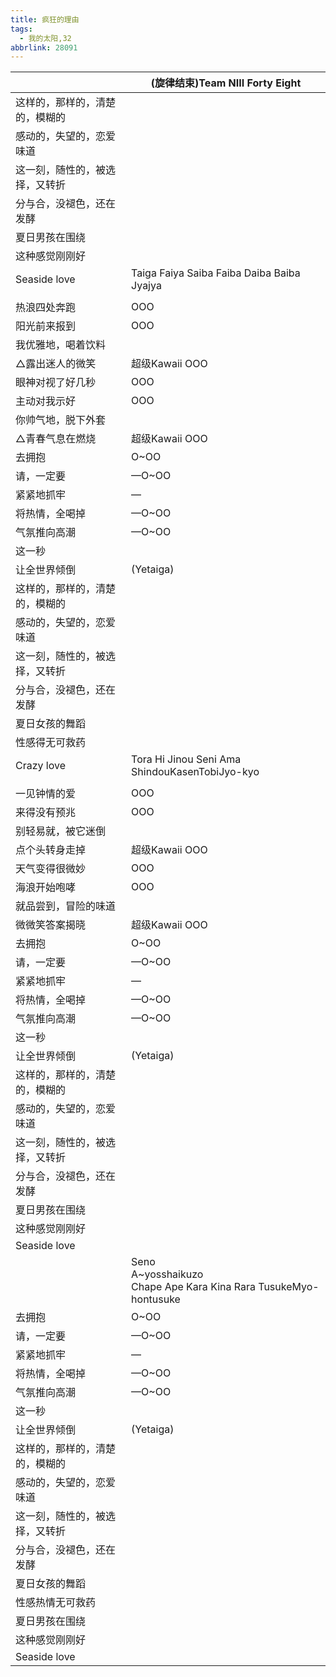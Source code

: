```yaml
---
title: 疯狂的理由
tags:
  - 我的太阳,32
abbrlink: 28091
---
```

|      |(旋律结束)Team NIII Forty Eight|
|--|--|
|这样的，那样的，清楚的，模糊的|      |
|感动的，失望的，恋爱味道|      |
|这一刻，随性的，被选择，又转折|      |
|分与合，没褪色，还在发酵|      |
|夏日男孩在围绕|      |
|这种感觉刚刚好|      |
|Seaside love|Taiga Faiya Saiba Faiba Daiba Baiba Jyajya|
|      |      |
|热浪四处奔跑|OOO|
|阳光前来报到|OOO|
|我优雅地，喝着饮料|      |
|△露出迷人的微笑|超级Kawaii OOO|
|眼神对视了好几秒|OOO|
|主动对我示好|OOO|
|你帅气地，脱下外套|      |
|△青春气息在燃烧|超级Kawaii OOO|
|去拥抱|O~OO|
|请，一定要|—O~OO|
|紧紧地抓牢|—|
|将热情，全喝掉|—O~OO|
|气氛推向高潮|—O~OO|
|这一秒|      |
|让全世界倾倒|(Yetaiga)|
|这样的，那样的，清楚的，模糊的|      |
|感动的，失望的，恋爱味道|      |
|这一刻，随性的，被选择，又转折|      |
|分与合，没褪色，还在发酵|      |
|夏日女孩的舞蹈|      |
|性感得无可救药|      |
|Crazy love|Tora Hi Jinou Seni Ama ShindouKasenTobiJyo-kyo|
|      |      |
|一见钟情的爱|OOO|
|来得没有预兆|OOO|
|别轻易就，被它迷倒|      |
|点个头转身走掉|超级Kawaii OOO|
|天气变得很微妙|OOO|
|海浪开始咆哮|OOO|
|就品尝到，冒险的味道|      |
|微微笑答案揭晓|超级Kawaii OOO|
|去拥抱|O~OO|
|请，一定要|—O~OO|
|紧紧地抓牢|—|
|将热情，全喝掉|—O~OO|
|气氛推向高潮|—O~OO|
|这一秒|      |
|让全世界倾倒|(Yetaiga)|
|这样的，那样的，清楚的，模糊的|      |
|感动的，失望的，恋爱味道|      |
|这一刻，随性的，被选择，又转折|      |
|分与合，没褪色，还在发酵|      |
|夏日男孩在围绕|      |
|这种感觉刚刚好|      |
|Seaside love|      |
|      |Seno<br>A~yosshaikuzo<br>Chape Ape Kara Kina Rara TusukeMyo-hontusuke|
|去拥抱|O~OO|
|请，一定要|—O~OO|
|紧紧地抓牢|—|
|将热情，全喝掉|—O~OO|
|气氛推向高潮|—O~OO|
|这一秒|      |
|让全世界倾倒|(Yetaiga)|
|这样的，那样的，清楚的，模糊的|      |
|感动的，失望的，恋爱味道|      |
|这一刻，随性的，被选择，又转折|      |
|分与合，没褪色，还在发酵|      |
|夏日女孩的舞蹈|      |
|性感热情无可救药|      |
|夏日男孩在围绕|      |
|这种感觉刚刚好|      |
|Seaside love|      |